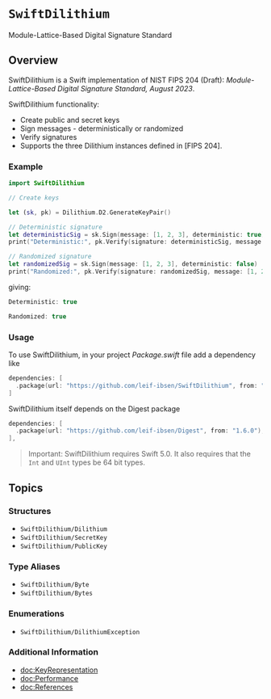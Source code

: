 # ``SwiftDilithium``

Module-Lattice-Based Digital Signature Standard

## Overview

SwiftDilithium is a Swift implementation of NIST FIPS 204 (Draft): *Module-Lattice-Based Digital Signature Standard, August 2023*.

SwiftDilithium functionality:

* Create public and secret keys
* Sign messages - deterministically or randomized
* Verify signatures
* Supports the three Dilithium instances defined in [FIPS 204].

### Example

```swift
import SwiftDilithium

// Create keys

let (sk, pk) = Dilithium.D2.GenerateKeyPair()

// Deterministic signature
let deterministicSig = sk.Sign(message: [1, 2, 3], deterministic: true)
print("Deterministic:", pk.Verify(signature: deterministicSig, message: [1, 2, 3]))

// Randomized signature
let randomizedSig = sk.Sign(message: [1, 2, 3], deterministic: false)
print("Randomized:", pk.Verify(signature: randomizedSig, message: [1, 2, 3]))
```
giving:
```swift
Deterministic: true

Randomized: true
```

### Usage

To use SwiftDilithium, in your project *Package.swift* file add a dependency like

```swift
dependencies: [
  .package(url: "https://github.com/leif-ibsen/SwiftDilithium", from: "1.1.0"),
]
```

SwiftDilithium itself depends on the Digest package

```swift
dependencies: [
  .package(url: "https://github.com/leif-ibsen/Digest", from: "1.6.0"),
],
```

> Important:
SwiftDilithium requires Swift 5.0. It also requires that the `Int` and `UInt` types be 64 bit types.

## Topics

### Structures

- ``SwiftDilithium/Dilithium``
- ``SwiftDilithium/SecretKey``
- ``SwiftDilithium/PublicKey``

### Type Aliases

- ``SwiftDilithium/Byte``
- ``SwiftDilithium/Bytes``

### Enumerations

- ``SwiftDilithium/DilithiumException``

### Additional Information

- <doc:KeyRepresentation>
- <doc:Performance>
- <doc:References>
